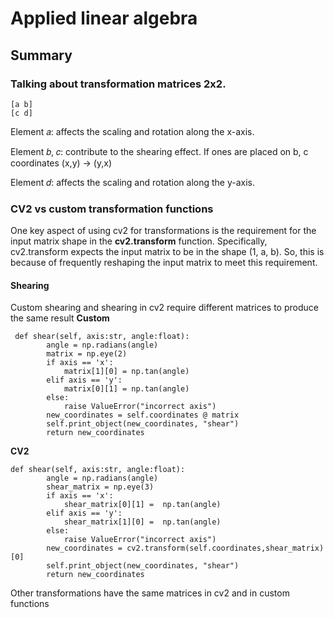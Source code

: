 # Applied linear algebra
## Summary
### Talking about transformation matrices 2x2.
```
[a b]
[c d]
```
Element 𝑎: affects the scaling and rotation along the x-axis.

Element 𝑏, 𝑐:  contribute to the shearing effect. If ones are placed on b, c coordinates (x,y) -> (y,x)

Element 𝑑: affects the scaling and rotation along the y-axis.
### CV2 vs custom transformation functions
One key aspect of using cv2 for transformations is the requirement for the input matrix shape in the **cv2.transform** function. Specifically, cv2.transform expects the input matrix to be in the shape (1, a, b). So, this is because of frequently reshaping the input matrix to meet this requirement.
#### Shearing
Custom shearing and shearing in cv2 require different matrices to produce the same result
**Custom**
```
 def shear(self, axis:str, angle:float):
        angle = np.radians(angle)
        matrix = np.eye(2)
        if axis == 'x':
            matrix[1][0] = np.tan(angle)
        elif axis == 'y':
            matrix[0][1] = np.tan(angle)
        else:
            raise ValueError("incorrect axis")
        new_coordinates = self.coordinates @ matrix
        self.print_object(new_coordinates, "shear")
        return new_coordinates
```
**CV2**
```
def shear(self, axis:str, angle:float):
        angle = np.radians(angle)
        shear_matrix = np.eye(3)
        if axis == 'x':
            shear_matrix[0][1] =  np.tan(angle)
        elif axis == 'y':
            shear_matrix[1][0] =  np.tan(angle)
        else:
            raise ValueError("incorrect axis")
        new_coordinates = cv2.transform(self.coordinates,shear_matrix)[0]
        self.print_object(new_coordinates, "shear")
        return new_coordinates
```

Other transformations have the same matrices in cv2 and in custom functions 
